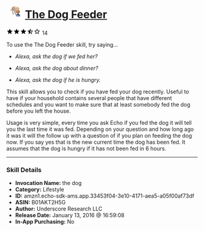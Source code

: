 # &nbsp;<img src="skill_icon" alt="The Dog Feeder icon" width="36"> [The Dog Feeder](http://alexa.amazon.com/#skills/amzn1.echo-sdk-ams.app.33453f04-3e10-4171-aea5-a05f00af73df)
![3.6 stars](../../images/ic_star_black_18dp_1x.png)![3.6 stars](../../images/ic_star_black_18dp_1x.png)![3.6 stars](../../images/ic_star_black_18dp_1x.png)![3.6 stars](../../images/ic_star_half_black_18dp_1x.png)![3.6 stars](../../images/ic_star_border_black_18dp_1x.png) 14

To use the The Dog Feeder skill, try saying...

* *Alexa, ask the dog if we fed her?*

* *Alexa, ask the dog about dinner?*

* *Alexa, ask the dog if he is hungry.*

This skill allows you to check if you have fed your dog recently. Useful to have if your household contains several people that have different schedules and you want to make sure that at least somebody fed the dog before you left the house.

Usage is very simple, every time you ask Echo if you fed the dog it will tell you the last time it was fed. Depending on your question and how long ago it was it will the follow up with a question of if you plan on feeding the dog now. If you say yes that is the new current time the dog has been fed. It assumes that the dog is hungry if it has not been fed in 6 hours.

***

### Skill Details

* **Invocation Name:** the dog
* **Category:** Lifestyle
* **ID:** amzn1.echo-sdk-ams.app.33453f04-3e10-4171-aea5-a05f00af73df
* **ASIN:** B01AKT2H5G
* **Author:** Underscore Research LLC
* **Release Date:** January 13, 2016 @ 16:59:08
* **In-App Purchasing:** No
